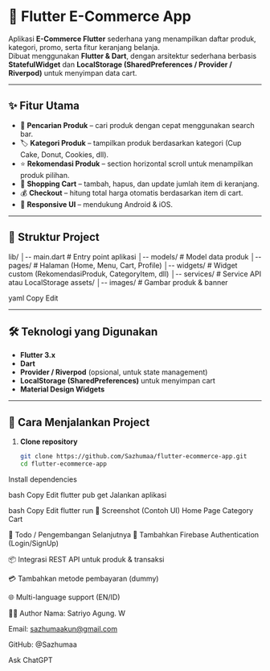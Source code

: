 # 🛒 Flutter E-Commerce App

Aplikasi **E-Commerce Flutter** sederhana yang menampilkan daftar produk, kategori, promo, serta fitur keranjang belanja.  
Dibuat menggunakan **Flutter & Dart**, dengan arsitektur sederhana berbasis **StatefulWidget** dan **LocalStorage (SharedPreferences / Provider / Riverpod)** untuk menyimpan data cart.

---

## ✨ Fitur Utama
- 🔎 **Pencarian Produk** – cari produk dengan cepat menggunakan search bar.  
- 🏷 **Kategori Produk** – tampilkan produk berdasarkan kategori (Cup Cake, Donut, Cookies, dll).  
- ⭐ **Rekomendasi Produk** – section horizontal scroll untuk menampilkan produk pilihan.  
- 🛒 **Shopping Cart** – tambah, hapus, dan update jumlah item di keranjang.  
- 💰 **Checkout** – hitung total harga otomatis berdasarkan item di cart.  
- 📱 **Responsive UI** – mendukung Android & iOS.  

---

## 📂 Struktur Project
lib/
│-- main.dart # Entry point aplikasi
│-- models/ # Model data produk
│-- pages/ # Halaman (Home, Menu, Cart, Profile)
│-- widgets/ # Widget custom (RekomendasiProduk, CategoryItem, dll)
│-- services/ # Service API atau LocalStorage
assets/
│-- images/ # Gambar produk & banner

yaml
Copy
Edit

---

## 🛠 Teknologi yang Digunakan
- **Flutter 3.x**
- **Dart**
- **Provider / Riverpod** (opsional, untuk state management)
- **LocalStorage (SharedPreferences)** untuk menyimpan cart  
- **Material Design Widgets**  

---

## 🚀 Cara Menjalankan Project

1. **Clone repository**
   ```bash
   git clone https://github.com/Sazhumaa/flutter-ecommerce-app.git
   cd flutter-ecommerce-app
Install dependencies

bash
Copy
Edit
flutter pub get
Jalankan aplikasi

bash
Copy
Edit
flutter run
📸 Screenshot (Contoh UI)
Home Page	Category	Cart

📌 Todo / Pengembangan Selanjutnya
🔐 Tambahkan Firebase Authentication (Login/SignUp)

📦 Integrasi REST API untuk produk & transaksi

💳 Tambahkan metode pembayaran (dummy)

🌐 Multi-language support (EN/ID)

👨‍💻 Author
Nama: Satriyo Agung. W

Email: sazhumaakun@gmail.com

GitHub: @Sazhumaa








Ask ChatGPT
